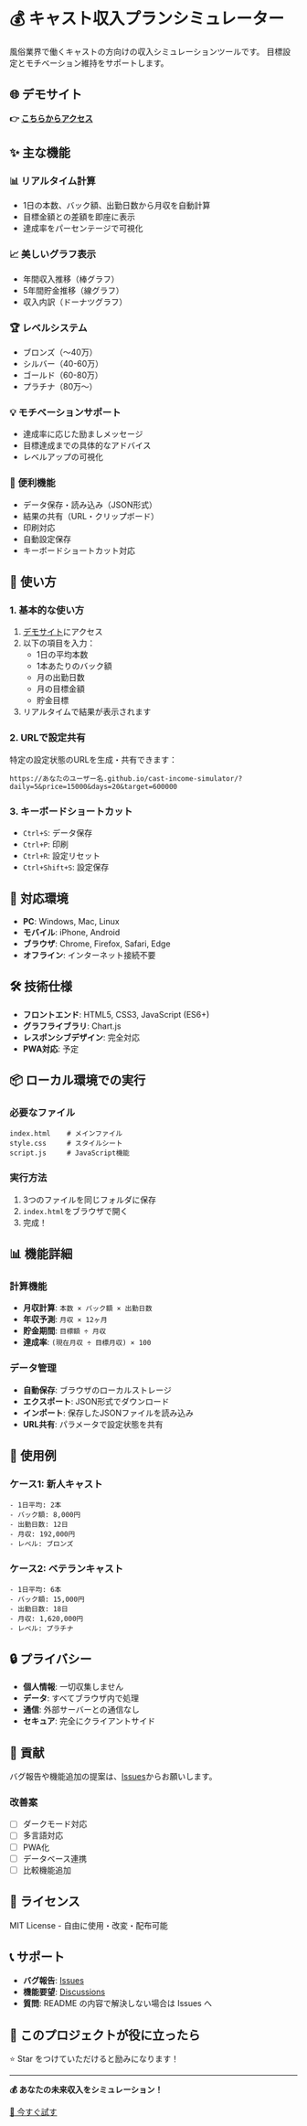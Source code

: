 # 💰 キャスト収入プランシミュレーター

風俗業界で働くキャストの方向けの収入シミュレーションツールです。
目標設定とモチベーション維持をサポートします。

## 🌐 デモサイト

**👉 [こちらからアクセス](https://rispondere.github.io/react-tailwind-template/)**

## ✨ 主な機能

### 📊 **リアルタイム計算**
- 1日の本数、バック額、出勤日数から月収を自動計算
- 目標金額との差額を即座に表示
- 達成率をパーセンテージで可視化

### 📈 **美しいグラフ表示**
- 年間収入推移（棒グラフ）
- 5年間貯金推移（線グラフ）
- 収入内訳（ドーナツグラフ）

### 🏆 **レベルシステム**
- ブロンズ（〜40万）
- シルバー（40-60万）
- ゴールド（60-80万）
- プラチナ（80万〜）

### 💡 **モチベーションサポート**
- 達成率に応じた励ましメッセージ
- 目標達成までの具体的なアドバイス
- レベルアップの可視化

### 🔧 **便利機能**
- データ保存・読み込み（JSON形式）
- 結果の共有（URL・クリップボード）
- 印刷対応
- 自動設定保存
- キーボードショートカット対応

## 🚀 使い方

### 1. **基本的な使い方**
1. [デモサイト](https://rispondere.github.io/react-tailwind-template/)にアクセス
2. 以下の項目を入力：
   - 1日の平均本数
   - 1本あたりのバック額
   - 月の出勤日数
   - 月の目標金額
   - 貯金目標
3. リアルタイムで結果が表示されます

### 2. **URLで設定共有**
特定の設定状態のURLを生成・共有できます：
```
https://あなたのユーザー名.github.io/cast-income-simulator/?daily=5&price=15000&days=20&target=600000
```

### 3. **キーボードショートカット**
- `Ctrl+S`: データ保存
- `Ctrl+P`: 印刷
- `Ctrl+R`: 設定リセット
- `Ctrl+Shift+S`: 設定保存

## 📱 対応環境

- **PC**: Windows, Mac, Linux
- **モバイル**: iPhone, Android
- **ブラウザ**: Chrome, Firefox, Safari, Edge
- **オフライン**: インターネット接続不要

## 🛠️ 技術仕様

- **フロントエンド**: HTML5, CSS3, JavaScript (ES6+)
- **グラフライブラリ**: Chart.js
- **レスポンシブデザイン**: 完全対応
- **PWA対応**: 予定

## 📦 ローカル環境での実行

### 必要なファイル
```
index.html    # メインファイル
style.css     # スタイルシート
script.js     # JavaScript機能
```

### 実行方法
1. 3つのファイルを同じフォルダに保存
2. `index.html`をブラウザで開く
3. 完成！

## 📊 機能詳細

### 計算機能
- **月収計算**: `本数 × バック額 × 出勤日数`
- **年収予測**: `月収 × 12ヶ月`
- **貯金期間**: `目標額 ÷ 月収`
- **達成率**: `(現在月収 ÷ 目標月収) × 100`

### データ管理
- **自動保存**: ブラウザのローカルストレージ
- **エクスポート**: JSON形式でダウンロード
- **インポート**: 保存したJSONファイルを読み込み
- **URL共有**: パラメータで設定状態を共有

## 🎯 使用例

### ケース1: 新人キャスト
```
- 1日平均: 2本
- バック額: 8,000円
- 出勤日数: 12日
- 月収: 192,000円
- レベル: ブロンズ
```

### ケース2: ベテランキャスト
```
- 1日平均: 6本
- バック額: 15,000円
- 出勤日数: 18日
- 月収: 1,620,000円
- レベル: プラチナ
```

## 🔒 プライバシー

- **個人情報**: 一切収集しません
- **データ**: すべてブラウザ内で処理
- **通信**: 外部サーバーとの通信なし
- **セキュア**: 完全にクライアントサイド

## 🤝 貢献

バグ報告や機能追加の提案は、[Issues](https://github.com/rispondere/cast-income-simulator/issues)からお願いします。

### 改善案
- [ ] ダークモード対応
- [ ] 多言語対応
- [ ] PWA化
- [ ] データベース連携
- [ ] 比較機能追加

## 📄 ライセンス

MIT License - 自由に使用・改変・配布可能

## 📞 サポート

- **バグ報告**: [Issues](https://github.com/あなたのユーザー名/cast-income-simulator/issues)
- **機能要望**: [Discussions](https://github.com/あなたのユーザー名/cast-income-simulator/discussions)
- **質問**: README の内容で解決しない場合は Issues へ

## 🌟 このプロジェクトが役に立ったら

⭐ Star をつけていただけると励みになります！

---

**💰 あなたの未来収入をシミュレーション！**

[🚀 今すぐ試す](https://あなたのユーザー名.github.io/cast-income-simulator/)
